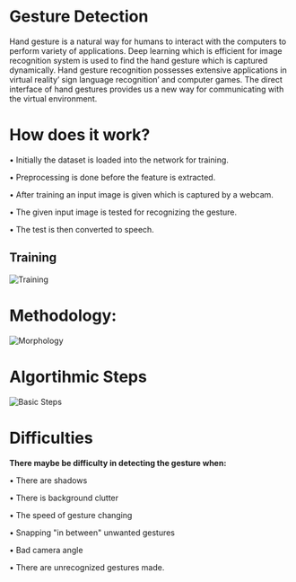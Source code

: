 # Gesture Detection
Hand gesture is a natural way for humans to interact with the computers to perform variety of applications. Deep learning which is efficient for image recognition system is used to find the hand gesture which is captured dynamically. Hand gesture recognition possesses extensive applications in virtual reality’ sign language recognition’ and computer games. The direct interface of hand gestures provides us a new way for communicating with the virtual environment. 

# How does it work?
• Initially the dataset is loaded into the network for training. 

• Preprocessing is done before the feature is extracted. 

• After training an input image is given which is captured by a webcam. 

• The given input image is tested for recognizing the gesture.

• The test is then converted to speech.

## Training
![Training](https://user-images.githubusercontent.com/76071184/148675736-a83b6a65-433c-4442-b588-0e37e641b9e3.PNG)

# Methodology:
![Morphology](https://user-images.githubusercontent.com/76071184/148675683-02b681bf-3375-4a52-a160-6c0db1ced1fa.PNG)

# Algortihmic Steps
![Basic Steps](https://user-images.githubusercontent.com/76071184/148675687-2e54f08b-0ab2-4329-adf2-87cab75a0875.PNG)

# Difficulties
**There maybe be difficulty in detecting the gesture when:**

• There are shadows

• There is background clutter

• The speed of gesture changing

• Snapping "in between" unwanted gestures

• Bad camera angle

• There are unrecognized gestures made. 
